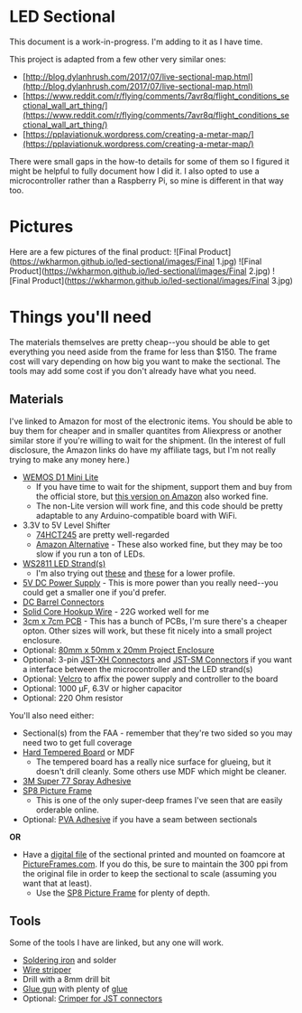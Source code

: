 LED Sectional
=============
This document is a work-in-progress. I'm adding to it as I have time.

This project is adapted from a few other very similar ones:
* [http://blog.dylanhrush.com/2017/07/live-sectional-map.html](http://blog.dylanhrush.com/2017/07/live-sectional-map.html)
* [https://www.reddit.com/r/flying/comments/7avr8q/flight_conditions_sectional_wall_art_thing/](https://www.reddit.com/r/flying/comments/7avr8q/flight_conditions_sectional_wall_art_thing/)
* [https://pplaviationuk.wordpress.com/creating-a-metar-map/](https://pplaviationuk.wordpress.com/creating-a-metar-map/)

There were small gaps in the how-to details for some of them so I figured it might be helpful to fully document how I did it. I also opted to use a microcontroller rather than a Raspberry Pi, so mine is different in that way too.

# Pictures
Here are a few pictures of the final product:
![Final Product](https://wkharmon.github.io/led-sectional/images/Final 1.jpg)
![Final Product](https://wkharmon.github.io/led-sectional/images/Final 2.jpg)
![Final Product](https://wkharmon.github.io/led-sectional/images/Final 3.jpg)

# Things you'll need
The materials themselves are pretty cheap--you should be able to get everything you need aside from the frame for less than $150. The frame cost will vary depending on how big you want to make the sectional. The tools may add some cost if you don't already have what you need.

## Materials
I've linked to Amazon for most of the electronic items. You should be able to buy them for cheaper and in smaller quantites from Aliexpress or another similar store if you're willing to wait for the shipment. (In the interest of full disclosure, the Amazon links do have my affiliate tags, but I'm not really trying to make any money here.)
* [WEMOS D1 Mini Lite](https://www.aliexpress.com/store/product/WEMOS-D1-mini-Lite-V1-0-0-WIFI-Internet-of-Things-development-board-based-ESP8285-1MB/1331105_32795857574.html?spm=2114.12010615.8148356.30.10027c8csIW2n0)
    * If you have time to wait for the shipment, support them and buy from the official store, but [this version on Amazon](https://www.amazon.com/gp/product/B07BK435ZW/ref=as_li_tl?ie=UTF8&tag=wkharmon-20&camp=1789&creative=9325&linkCode=as2&creativeASIN=B07BK435ZW&linkId=895aa52a462e2ac4b0134cc4385e1402) also worked fine.
    * The non-Lite version will work fine, and this code should be pretty adaptable to any Arduino-compatible board with WiFi.
* 3.3V to 5V Level Shifter
    * [74HCT245](https://www.aliexpress.com/item/10PCS-SN74HCT245N-DIP20-SN74HCT245-DIP-74HCT245-74HCT245N-DIP-20-new-and-original-IC/32537892034.html?spm=a2g0s.9042311.0.0.58d84c4d3QyyCc) are pretty well-regarded
    * [Amazon Alternative](https://www.amazon.com/gp/product/B07CWKY2CB/ref=as_li_tl?ie=UTF8&tag=wkharmon-20&camp=1789&creative=9325&linkCode=as2&creativeASIN=B07CWKY2CB&linkId=f71fa879c7e9dea55436cb533517a00a) - These also worked fine, but they may be too slow if you run a ton of LEDs.
* [WS2811 LED Strand(s)](https://amzn.to/2QxYzbD)
    * I'm also trying out [these](https://www.aliexpress.com/item/Mokungit-50pcs-12MM-WS2811-Full-Color-Square-Pixel-LED-Module-Lighting-String-5V-12V-RGB-Waterproof/32803645847.html?spm=a2g0s.9042311.0.0.41a84c4d6VpNsN) and [these](https://www.aliexpress.com/item/DC5V-12mm-SM16703-RGB-LED-Pixel-module-IP68-waterproof-full-color-50pcs-a-string-perforator-alphabet/32817144776.html?spm=a2g0s.9042311.0.0.41a84c4d6VpNsN) for a lower profile.
* [5V DC Power Supply](https://www.amazon.com/gp/product/B078RT3ZPS/ref=as_li_tl?ie=UTF8&tag=wkharmon-20&camp=1789&creative=9325&linkCode=as2&creativeASIN=B078RT3ZPS&linkId=5997f784bd7a0995cc69fed33f39129a) - This is more power than you really need--you could get a smaller one if you'd prefer.
* [DC Barrel Connectors](https://www.amazon.com/gp/product/B06XNR1ZVL/ref=as_li_tl?ie=UTF8&tag=wkharmon-20&camp=1789&creative=9325&linkCode=as2&creativeASIN=B06XNR1ZVL&linkId=7abd8ecd6cebd232fbd0de9b00091e0e)
* [Solid Core Hookup Wire](https://www.amazon.com/gp/product/B00B4ZRPEY/ref=as_li_tl?ie=UTF8&tag=wkharmon-20&camp=1789&creative=9325&linkCode=as2&creativeASIN=B00B4ZRPEY&linkId=60886b0eec561174abea5c2e56e857f3) - 22G worked well for me
* [3cm x 7cm PCB](https://www.amazon.com/gp/product/B07CK3RCKS/ref=as_li_tl?ie=UTF8&tag=wkharmon-20&camp=1789&creative=9325&linkCode=as2&creativeASIN=B07CK3RCKS&linkId=6082d47cb27919fdff01fd3675a5d203) - This has a bunch of PCBs, I'm sure there's a cheaper opton. Other sizes will work, but these fit nicely into a small project enclosure.
* Optional: [80mm x 50mm x 20mm Project Enclosure](https://www.amazon.com/gp/product/B071WRYXHT/ref=as_li_tl?ie=UTF8&tag=wkharmon-20&camp=1789&creative=9325&linkCode=as2&creativeASIN=B071WRYXHT&linkId=c31a81d8e941299dbfce5364d464440e)
* Optional: 3-pin [JST-XH Connectors](https://amzn.to/2QANmqO) and [JST-SM Connectors](https://amzn.to/2xiQ3o2) if you want a interface between the microcontroller and the LED strand(s)
* Optional: [Velcro](https://amzn.to/2MAEjTu) to affix the power supply and controller to the board
* Optional: 1000 µF, 6.3V or higher capacitor
* Optional: 220 Ohm resistor


You'll also need either:
* Sectional(s) from the FAA - remember that they're two sided so you may need two to get full coverage
* [Hard Tempered Board](https://www.homedepot.com/p/Hardboard-Tempered-Common-1-8-in-x-2-ft-x-4-ft-Actual-0-125-in-x-23-75-in-x-47-75-in-7005015/202088786) or MDF
    * The tempered board has a really nice surface for glueing, but it doesn't drill cleanly. Some others use MDF which might be cleaner.
* [3M Super 77 Spray Adhesive](https://www.homedepot.com/p/3M-16-7-oz-Super-77-Multi-Purpose-Spray-Adhesive-77-24VOC30/301619194)
* [SP8 Picture Frame](https://www.pictureframes.com/Custom-Frames/Canvas-Ready-Wood-Picture-Frames/SP8-black-wood-canvas-frame)
    * This is one of the only super-deep frames I've seen that are easily orderable online.
* Optional: [PVA Adhesive](https://amzn.to/2OtIGBo) if you have a seam between sectionals

**OR**

* Have a [digital file](https://www.faa.gov/air_traffic/flight_info/aeronav/digital_products/vfr/) of the sectional printed and mounted on foamcore at [PictureFrames.com](http://www.pictureframes.com). If you do this, be sure to maintain the 300 ppi from the original file in order to keep the sectional to scale (assuming you want that at least).
    * Use the [SP8 Picture Frame](https://www.pictureframes.com/Custom-Frames/Canvas-Ready-Wood-Picture-Frames/SP8-black-wood-canvas-frame) for plenty of depth.

## Tools
Some of the tools I have are linked, but any one will work.
* [Soldering iron](https://amzn.to/2QALNsW) and solder
* [Wire stripper](https://amzn.to/2xlO9TD)
* Drill with a 8mm drill bit
* [Glue gun](https://amzn.to/2Qz1p03) with plenty of [glue](https://amzn.to/2pcJWOB)
* Optional: [Crimper for JST connectors](https://amzn.to/2QFYEds)
